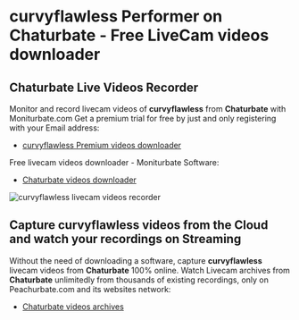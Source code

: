 # curvyflawless Performer on Chaturbate - Free LiveCam videos downloader

## Chaturbate Live Videos Recorder

Monitor and record livecam videos of **curvyflawless** from **Chaturbate** with Moniturbate.com
Get a premium trial for free by just and only registering with your Email address:
* [curvyflawless Premium videos downloader](https://moniturbate.com/request-demo-licence-key.html)

Free livecam videos downloader - Moniturbate Software:
* [Chaturbate videos downloader](https://moniturbate.com/moniturbate-download-software.html)

![curvyflawless livecam videos recorder](https://peachurnet.com/templates/moniturbate-software.png)


## Capture curvyflawless videos from the Cloud and watch your recordings on Streaming

Without the need of downloading a software, capture **curvyflawless** livecam videos from **Chaturbate** 100% online.
Watch Livecam archives from **Chaturbate** unlimitedly from thousands of existing recordings, only on Peachurbate.com and its websites network:
* [Chaturbate videos archives](https://peachurnet.com/)